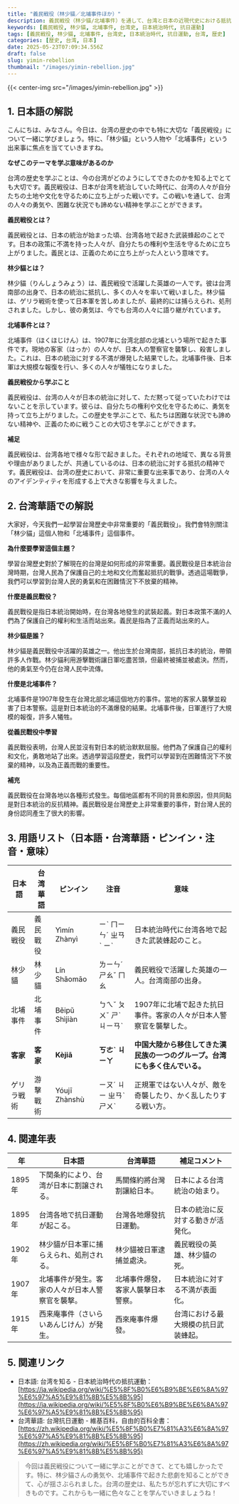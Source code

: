 ```yaml
---
title: "義民戦役（林少貓／北埔事件ほか）"
description: 義民戦役（林少貓/北埔事件）を通して、台湾と日本の近現代史における抵抗の歴史を学びます。
keywords: [義民戦役, 林少貓, 北埔事件, 台湾史, 日本統治時代, 抗日運動]
tags: [義民戦役, 林少貓, 北埔事件, 台湾史, 日本統治時代, 抗日運動, 台湾, 歴史]
categories: [歴史, 台湾, 日本]
date: 2025-05-23T07:09:34.556Z
draft: false
slug: yimin-rebellion
thumbnail: "/images/yimin-rebellion.jpg"
---
```


{{< center-img src="/images/yimin-rebellion.jpg" >}}

## 1. 日本語の解説

こんにちは、みなさん。今日は、台湾の歴史の中でも特に大切な「義民戦役」について一緒に学びましょう。特に、「林少貓」という人物や「北埔事件」という出来事に焦点を当てていきますね。

**なぜこのテーマを学ぶ意味があるのか**

台湾の歴史を学ぶことは、今の台湾がどのようにしてできたのかを知る上でとても大切です。義民戦役は、日本が台湾を統治していた時代に、台湾の人々が自分たちの土地や文化を守るために立ち上がった戦いです。この戦いを通して、台湾の人々の勇気や、困難な状況でも諦めない精神を学ぶことができます。

**義民戦役とは？**

義民戦役とは、日本の統治が始まった頃、台湾各地で起きた武装蜂起のことです。日本の政策に不満を持った人々が、自分たちの権利や生活を守るために立ち上がりました。義民とは、正義のために立ち上がった人という意味です。

**林少貓とは？**

林少貓（りんしょうみょう）は、義民戦役で活躍した英雄の一人です。彼は台湾南部の出身で、日本の統治に抵抗し、多くの人々を率いて戦いました。林少貓は、ゲリラ戦術を使って日本軍を苦しめましたが、最終的には捕らえられ、処刑されました。しかし、彼の勇気は、今でも台湾の人々に語り継がれています。

**北埔事件とは？**

北埔事件（ほくほじけん）は、1907年に台湾北部の北埔という場所で起きた事件です。現地の客家（はっか）の人々が、日本人の警察官を襲撃し、殺害しました。これは、日本の統治に対する不満が爆発した結果でした。北埔事件後、日本軍は大規模な報復を行い、多くの人々が犠牲になりました。

**義民戦役から学ぶこと**

義民戦役は、台湾の人々が日本の統治に対して、ただ黙って従っていたわけではないことを示しています。彼らは、自分たちの権利や文化を守るために、勇気を持って立ち上がりました。この歴史を学ぶことで、私たちは困難な状況でも諦めない精神や、正義のために戦うことの大切さを学ぶことができます。

**補足**

義民戦役は、台湾各地で様々な形で起きました。それぞれの地域で、異なる背景や理由がありましたが、共通しているのは、日本の統治に対する抵抗の精神です。義民戦役は、台湾の歴史において、非常に重要な出来事であり、台湾の人々のアイデンティティを形成する上で大きな影響を与えました。

## 2. 台湾華語での解説

大家好，今天我們一起學習台灣歷史中非常重要的「義民戰役」。我們會特別關注「林少貓」這個人物和「北埔事件」這個事件。

**為什麼要學習這個主題？**

學習台灣歷史對於了解現在的台灣是如何形成的非常重要。義民戰役是日本統治台灣時期，台灣人民為了保護自己的土地和文化而奮起抵抗的戰爭。透過這場戰爭，我們可以學習到台灣人民的勇氣和在困難情況下不放棄的精神。

**什麼是義民戰役？**

義民戰役是指日本統治開始時，在台灣各地發生的武裝起義。對日本政策不滿的人們為了保護自己的權利和生活而站出來。義民是指為了正義而站出來的人。

**林少貓是誰？**

林少貓是義民戰役中活躍的英雄之一。他出生於台灣南部，抵抗日本的統治，帶領許多人作戰。林少貓利用游擊戰術讓日軍吃盡苦頭，但最終被捕並被處決。然而，他的勇氣至今仍在台灣人民中流傳。

**什麼是北埔事件？**

北埔事件是1907年發生在台灣北部北埔這個地方的事件。當地的客家人襲擊並殺害了日本警察。這是對日本統治的不滿爆發的結果。北埔事件後，日軍進行了大規模的報復，許多人犧牲。

**從義民戰役中學習**

義民戰役表明，台灣人民並沒有對日本的統治默默屈服。他們為了保護自己的權利和文化，勇敢地站了出來。透過學習這段歷史，我們可以學習到在困難情況下不放棄的精神，以及為正義而戰的重要性。

**補充**

義民戰役在台灣各地以各種形式發生。每個地區都有不同的背景和原因，但共同點是對日本統治的反抗精神。義民戰役是台灣歷史上非常重要的事件，對台灣人民的身份認同產生了很大的影響。

## 3. 用語リスト（日本語・台湾華語・ピンイン・注音・意味）

| 日本語       | 台湾華語     | ピンイン    | 注音   | 意味                                                        |
| ---------- | -------- | ------- | ---- | ----------------------------------------------------------- |
| 義民戦役     | 義民戰役   | Yìmín Zhànyì | ㄧˋ ㄇㄧㄣˊ ㄓㄢˋ ㄧˋ  | 日本統治時代に台湾各地で起きた武装蜂起のこと。                           |
| 林少貓       | 林少貓     | Lín Shǎomāo  | ㄌㄧㄣˊ ㄕㄠˇ ㄇㄠ | 義民戦役で活躍した英雄の一人。台湾南部の出身。                                    |
| 北埔事件       | 北埔事件     | Běipǔ Shìjiàn | ㄅㄟˇ ㄆㄨˇ ㄕˋ ㄐㄧㄢˋ | 1907年に北埔で起きた抗日事件。客家の人々が日本人警察官を襲撃した。                                |
| **客家**     | **客家**   | **Kèjiā**   | **ㄎㄜˋ ㄐㄧㄚ**   | **中国大陸から移住してきた漢民族の一つのグループ。台湾にも多く住んでいる。**                               |
| ゲリラ戦術     | 游擊戰術   | Yóujī Zhànshù | ㄧㄡˊ ㄐㄧ ㄓㄢˋ ㄕㄨˋ  | 正規軍ではない人々が、敵を奇襲したり、かく乱したりする戦い方。                                  |

## 4. 関連年表

| 年    | 日本語                                                        | 台湾華語                                                          | 補足コメント                                                                                                                   |
| ----- | ------------------------------------------------------------ | ------------------------------------------------------------- | ---------------------------------------------------------------------------------------------------------------------------- |
| 1895年 | 下関条約により、台湾が日本に割譲される。                                       | 馬關條約將台灣割讓給日本。                                                      | 日本による台湾統治の始まり。                                                                                                         |
| 1895年 | 台湾各地で抗日運動が起こる。                                                | 台灣各地爆發抗日運動。                                                           | 日本の統治に反対する動きが活発化。                                                                                                         |
| 1902年 | 林少貓が日本軍に捕らえられ、処刑される。                                      | 林少貓被日軍逮捕並處決。                                                         | 義民戦役の英雄、林少貓の死。                                                                                                            |
| 1907年 | 北埔事件が発生。客家の人々が日本人警察官を襲撃。                                 | 北埔事件爆發，客家人襲擊日本警察。                                                       | 日本統治に対する不満が表面化。                                                                                                         |
| 1915年 | 西来庵事件（さいらいあんじけん）が発生。                                    | 西來庵事件爆發。                                                             | 台湾における最大規模の抗日武装蜂起。                                                                                                       |

## 5. 関連リンク

*   日本語: 台湾を知る - 日本統治時代の抵抗運動：[https://ja.wikipedia.org/wiki/%E5%8F%B0%E6%B9%BE%E6%8A%97%E6%97%A5%E9%81%8B%E5%8B%95](https://ja.wikipedia.org/wiki/%E5%8F%B0%E6%B9%BE%E6%8A%97%E6%97%A5%E9%81%8B%E5%8B%95)
*   台湾華語: 台灣抗日運動 - 維基百科，自由的百科全書：[https://zh.wikipedia.org/wiki/%E5%8F%B0%E7%81%A3%E6%8A%97%E6%97%A5%E9%81%8B%E5%8B%95](https://zh.wikipedia.org/wiki/%E5%8F%B0%E7%81%A3%E6%8A%97%E6%97%A5%E9%81%8B%E5%8B%95)

> 今回は義民戦役について一緒に学ぶことができて、とても嬉しかったです。特に、林少貓さんの勇気や、北埔事件で起きた悲劇を知ることができて、心が揺さぶられました。台湾の歴史は、私たちが忘れずに大切にすべきものです。これからも一緒に色々なことを学んでいきましょうね！
